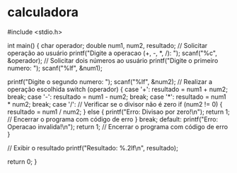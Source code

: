 # calculadora
#include <stdio.h>

int main() {
    char operador;
    double num1, num2, resultado;
    // Solicitar operação ao usuário
    printf("Digite a operacao (+, -, *, /): ");
    scanf("%c", &operador);
    // Solicitar dois números ao usuário
    printf("Digite o primeiro numero: ");
    scanf("%lf", &num1);

   printf("Digite o segundo numero: ");
    scanf("%lf", &num2);
    // Realizar a operação escolhida
    switch (operador) {
        case '+':
            resultado = num1 + num2;
            break;
        case '-':
            resultado = num1 - num2;
            break;
        case '*':
            resultado = num1 * num2;
            break;
        case '/':
            // Verificar se o divisor não é zero
            if (num2 != 0) {
                resultado = num1 / num2;
            } else {
                printf("Erro: Divisao por zero!\n");
                return 1;  // Encerrar o programa com código de erro
            }
            break;
        default:
            printf("Erro: Operacao invalida!\n");
            return 1;  // Encerrar o programa com código de erro
    }

  // Exibir o resultado
    printf("Resultado: %.2lf\n", resultado);

   return 0;
}

